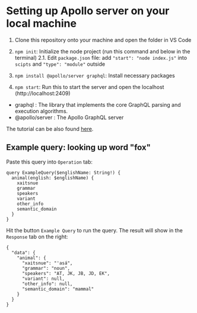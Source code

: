 # Setting up Apollo server on your local machine

1. Clone this repository onto your machine and open the folder in VS Code
2. `npm init`: Initialize the node project (run this command and below in the terminal)
   2.1. Edit `package.json` file: add `"start": "node index.js"` into `scipts` and `"type": "module"` outside

3. `npm install @apollo/server graphql`: Install necessary packages
4. `npm start`: Run this to start the server and open the localhost (http://localhost:2409)

- graphql : The library that implements the core GraphQL parsing and execution algorithms.
- @apollo/server : The Apollo GraphQL server


The tutorial can be also found [here](https://dineshigdd.medium.com/how-to-set-up-a-graphql-server-a-beginners-guide-to-graphql-fe1e7bb83ffc).

## Example query: looking up word "fox"

Paste this query into `Operation` tab:
```
query ExampleQuery($englishName: String!) {
  animal(english: $englishName) {
    xaitsnue
    grammar
    speakers
    variant
    other_info
    semantic_domain
  }
}
```

Hit the button `Example Query` to run the query.
The result will show in the `Response` tab on the right:
```
{
  "data": {
    "animal": {
      "xaitsnue": "'asá",
      "grammar": "noun",
      "speakers": "AT, JK, JB, JD, EK",
      "variant": null,
      "other_info": null,
      "semantic_domain": "mammal"
    }
  }
}
```
